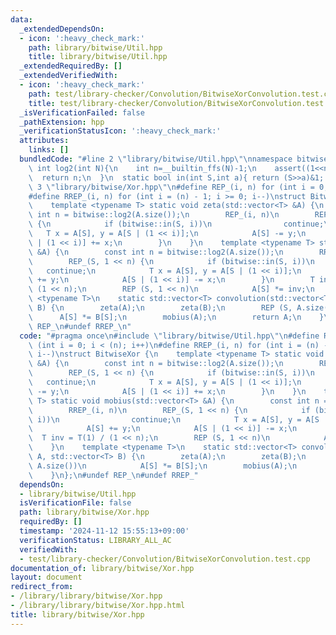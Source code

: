 ```yaml
---
data:
  _extendedDependsOn:
  - icon: ':heavy_check_mark:'
    path: library/bitwise/Util.hpp
    title: library/bitwise/Util.hpp
  _extendedRequiredBy: []
  _extendedVerifiedWith:
  - icon: ':heavy_check_mark:'
    path: test/library-checker/Convolution/BitwiseXorConvolution.test.cpp
    title: test/library-checker/Convolution/BitwiseXorConvolution.test.cpp
  _isVerificationFailed: false
  _pathExtension: hpp
  _verificationStatusIcon: ':heavy_check_mark:'
  attributes:
    links: []
  bundledCode: "#line 2 \"library/bitwise/Util.hpp\"\nnamespace bitwise{\n  static\
    \ int log2(int N){\n    int n=__builtin_ffs(N)-1;\n    assert((1<<n)==N);\n  \
    \  return n;\n  }\n  static bool in(int S,int a){ return (S>>a)&1; }\n}\n#line\
    \ 3 \"library/bitwise/Xor.hpp\"\n#define REP_(i, n) for (int i = 0; i < (n); i++)\n\
    #define RREP_(i, n) for (int i = (n) - 1; i >= 0; i--)\nstruct BitwiseXor {\n\
    \    template <typename T> static void zeta(std::vector<T> &A) {\n        const\
    \ int n = bitwise::log2(A.size());\n        REP_(i, n)\n        REP_(S, 1 << n)\
    \ {\n            if (bitwise::in(S, i))\n                continue;\n         \
    \   T x = A[S], y = A[S | (1 << i)];\n            A[S] -= y;\n            A[S\
    \ | (1 << i)] += x;\n        }\n    }\n    template <typename T> static void mobius(std::vector<T>\
    \ &A) {\n        const int n = bitwise::log2(A.size());\n        RREP_(i, n)\n\
    \        REP_(S, 1 << n) {\n            if (bitwise::in(S, i))\n             \
    \   continue;\n            T x = A[S], y = A[S | (1 << i)];\n            A[S]\
    \ += y;\n            A[S | (1 << i)] -= x;\n        }\n        T inv = T(1) /\
    \ (1 << n);\n        REP (S, 1 << n)\n            A[S] *= inv;\n    }\n    template\
    \ <typename T>\n    static std::vector<T> convolution(std::vector<T> A, std::vector<T>\
    \ B) {\n        zeta(A);\n        zeta(B);\n        REP (S, A.size())\n      \
    \      A[S] *= B[S];\n        mobius(A);\n        return A;\n    }\n};\n#undef\
    \ REP_\n#undef RREP_\n"
  code: "#pragma once\n#include \"library/bitwise/Util.hpp\"\n#define REP_(i, n) for\
    \ (int i = 0; i < (n); i++)\n#define RREP_(i, n) for (int i = (n) - 1; i >= 0;\
    \ i--)\nstruct BitwiseXor {\n    template <typename T> static void zeta(std::vector<T>\
    \ &A) {\n        const int n = bitwise::log2(A.size());\n        REP_(i, n)\n\
    \        REP_(S, 1 << n) {\n            if (bitwise::in(S, i))\n             \
    \   continue;\n            T x = A[S], y = A[S | (1 << i)];\n            A[S]\
    \ -= y;\n            A[S | (1 << i)] += x;\n        }\n    }\n    template <typename\
    \ T> static void mobius(std::vector<T> &A) {\n        const int n = bitwise::log2(A.size());\n\
    \        RREP_(i, n)\n        REP_(S, 1 << n) {\n            if (bitwise::in(S,\
    \ i))\n                continue;\n            T x = A[S], y = A[S | (1 << i)];\n\
    \            A[S] += y;\n            A[S | (1 << i)] -= x;\n        }\n      \
    \  T inv = T(1) / (1 << n);\n        REP (S, 1 << n)\n            A[S] *= inv;\n\
    \    }\n    template <typename T>\n    static std::vector<T> convolution(std::vector<T>\
    \ A, std::vector<T> B) {\n        zeta(A);\n        zeta(B);\n        REP (S,\
    \ A.size())\n            A[S] *= B[S];\n        mobius(A);\n        return A;\n\
    \    }\n};\n#undef REP_\n#undef RREP_"
  dependsOn:
  - library/bitwise/Util.hpp
  isVerificationFile: false
  path: library/bitwise/Xor.hpp
  requiredBy: []
  timestamp: '2024-11-12 15:55:13+09:00'
  verificationStatus: LIBRARY_ALL_AC
  verifiedWith:
  - test/library-checker/Convolution/BitwiseXorConvolution.test.cpp
documentation_of: library/bitwise/Xor.hpp
layout: document
redirect_from:
- /library/library/bitwise/Xor.hpp
- /library/library/bitwise/Xor.hpp.html
title: library/bitwise/Xor.hpp
---
```

